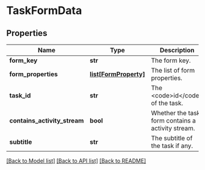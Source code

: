 # TaskFormData

## Properties
Name | Type | Description | Notes
------------ | ------------- | ------------- | -------------
**form_key** | **str** | The form key. | [optional] 
**form_properties** | [**list[FormProperty]**](FormProperty.md) | The list of form properties. | [optional] 
**task_id** | **str** | The &lt;code&gt;id&lt;/code&gt; of the task. | [optional] 
**contains_activity_stream** | **bool** | Whether the task form contains a activity stream. | [optional] 
**subtitle** | **str** | The subtitle of the task if any. | [optional] 

[[Back to Model list]](../README.md#documentation-for-models) [[Back to API list]](../README.md#documentation-for-api-endpoints) [[Back to README]](../README.md)

